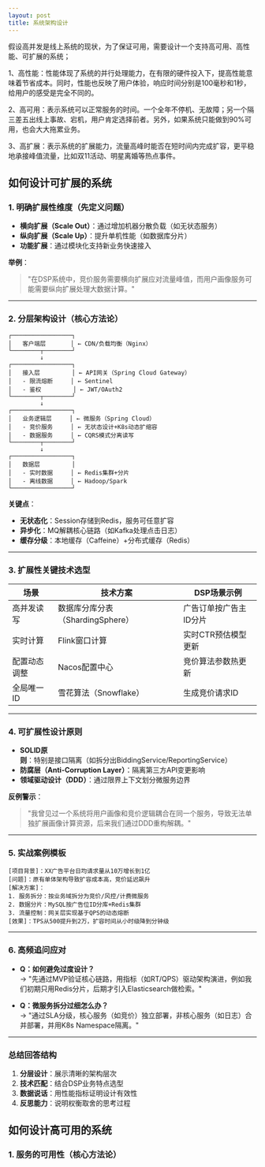 ```yaml
---
layout: post
title: 系统架构设计
---
```

假设高并发是线上系统的现状，为了保证可用，需要设计一个支持高可用、高性能、可扩展的系统；

1、高性能：性能体现了系统的并行处理能力，在有限的硬件投入下，提高性能意味着节省成本。同时，性能也反映了用户体验，响应时间分别是100毫秒和1秒，给用户的感受是完全不同的。

2、高可用：表示系统可以正常服务的时间。一个全年不停机、无故障；另一个隔三差五出线上事故、宕机，用户肯定选择前者。另外，如果系统只能做到90%可用，也会大大拖累业务。

3、高扩展：表示系统的扩展能力，流量高峰时能否在短时间内完成扩容，更平稳地承接峰值流量，比如双11活动、明星离婚等热点事件。
<!--more-->


## 如何设计可扩展的系统

### **1. 明确扩展性维度（先定义问题）**
- **横向扩展（Scale Out）**：通过增加机器分散负载（如无状态服务）  
- **纵向扩展（Scale Up）**：提升单机性能（如数据库分片）  
- **功能扩展**：通过模块化支持新业务快速接入  

**举例**：  
> "在DSP系统中，竞价服务需要横向扩展应对流量峰值，而用户画像服务可能需要纵向扩展处理大数据计算。"

---

### **2. 分层架构设计（核心方法论）**
```plaintext
┌─────────────────┐
│   客户端层       │ ← CDN/负载均衡（Nginx）
└────────┬────────┘
         ↓
┌─────────────────┐
│   接入层         │ ← API网关（Spring Cloud Gateway）
│   - 限流熔断     │ ← Sentinel
│   - 鉴权         │ ← JWT/OAuth2
└────────┬────────┘
         ↓
┌─────────────────┐
│   业务逻辑层     │ ← 微服务（Spring Cloud）
│   - 竞价服务     │ ← 无状态设计+K8s动态扩缩容
│   - 数据服务     │ ← CQRS模式分离读写
└────────┬────────┘
         ↓
┌─────────────────┐
│   数据层         │ 
│   - 实时数据     │ ← Redis集群+分片
│   - 离线数据     │ ← Hadoop/Spark
└─────────────────┘
```

**关键点**：  
- **无状态化**：Session存储到Redis，服务可任意扩容  
- **异步化**：MQ解耦核心链路（如Kafka处理点击日志）  
- **缓存分级**：本地缓存（Caffeine）+分布式缓存（Redis）  

---

### **3. 扩展性关键技术选型**
| 场景                | 技术方案                          | DSP场景示例                     |
|---------------------|-----------------------------------|--------------------------------|
| 高并发读写          | 数据库分库分表（ShardingSphere）  | 广告订单按广告主ID分片         |
| 实时计算            | Flink窗口计算                     | 实时CTR预估模型更新            |
| 配置动态调整        | Nacos配置中心                     | 竞价算法参数热更新             |
| 全局唯一ID          | 雪花算法（Snowflake）             | 生成竞价请求ID                 |

---

### **4. 可扩展性设计原则**
- **SOLID原则**：特别是接口隔离（如拆分出BiddingService/ReportingService）  
- **防腐层（Anti-Corruption Layer）**：隔离第三方API变更影响  
- **领域驱动设计（DDD）**：通过限界上下文划分微服务边界  

**反例警示**：  
> "我曾见过一个系统将用户画像和竞价逻辑耦合在同一个服务，导致无法单独扩展画像计算资源，后来我们通过DDD重构解耦。"

---

### **5. 实战案例模板**
```plaintext
[项目背景]：XX广告平台日均请求量从10万增长到1亿  
[问题]：原有单体架构导致扩容成本高，竞价延迟飙升  
[解决方案]：  
1. 服务拆分：按业务域拆分为竞价/风控/计费微服务
2. 数据分片：MySQL按广告位ID分库+Redis集群
3. 流量控制：网关层实现基于QPS的动态熔断  
[效果]：TPS从500提升到2万，扩容时间从小时级降到分钟级
```

---

### **6. 高频追问应对**
- **Q：如何避免过度设计？**  
  → "先通过MVP验证核心链路，用指标（如RT/QPS）驱动架构演进，例如我们初期只用Redis分片，后期才引入Elasticsearch做检索。"  

- **Q：微服务拆分过细怎么办？**  
  → "通过SLA分级，核心服务（如竞价）独立部署，非核心服务（如日志）合并部署，并用K8s Namespace隔离。"

---

### **总结回答结构**
1. **分层设计**：展示清晰的架构层次  
2. **技术匹配**：结合DSP业务特点选型  
3. **数据说话**：用性能指标证明设计有效性  
4. **反思能力**：说明权衡取舍的思考过程  

## 如何设计高可用的系统

### **1. 服务的可用性（核心方法论）**